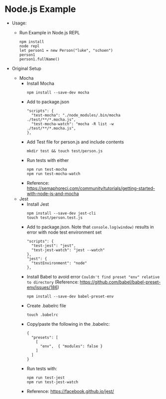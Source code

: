 # Node.js Example

* Usage: 
  * Run Example in Node.js REPL
    ```
    npm install
    node repl
    let person1 = new Person("luke", "schoen")
    person1
    person1.fullName()
    ```

* Original Setup
  * Mocha
    * Install Mocha
      ```
      npm install --save-dev mocha
      ```
    * Add to package.json
      ```
      "scripts": {
        "test-mocha": "./node_modules/.bin/mocha ./test/**/*.mocha.js",
        "test-mocha-watch": "mocha -R list -w ./test/**/*.mocha.js",
      },
      ```
    * Add Test file for person.js and include contents
      ```
      mkdir test && touch test/person.js
      ```
    * Run tests with either 
      ```
      npm run test-mocha
      npm run test-mocha-watch
      ```
    * Reference: https://semaphoreci.com/community/tutorials/getting-started-with-node-js-and-mocha
  * Jest
    * Install Jest
      ```
      npm install --save-dev jest-cli
      touch test/person.test.js
      ```
    * Add to package.json. Note that `console.log(window)` 
    results in error with node test environment set
      ```
      "scripts": {
        "test-jest": "jest",
        "test-jest-watch": "jest --watch"
      },
      "jest": {
        "testEnvironment": "node"
      },
      ```
    * Install Babel to avoid error `Couldn't find preset "env" relative to directory` (Reference: https://github.com/babel/babel-preset-env/issues/186)
      ```
      npm install --save-dev babel-preset-env
      ```
    * Create .babelrc file
      ```
      touch .babelrc
      ```
    * Copy/paste the following in the .babelrc:
      ```
      {
        "presets": [
          [
            "env",  { "modules": false }
          ]
        ]
      }
      ```
    * Run tests with:
      ```
      npm run test-jest
      npm run test-jest-watch
      ```
    * Reference: https://facebook.github.io/jest/

